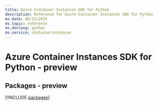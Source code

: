 ```yaml
---
title: Azure Container Instances SDK for Python
description: Reference for Azure Container Instances SDK for Python
ms.date: 06/13/2025
ms.topic: reference
ms.devlang: python
ms.service: containerinstances
---
```

# Azure Container Instances SDK for Python - preview
## Packages - preview
[!INCLUDE [packages](container-instances-index.md)]